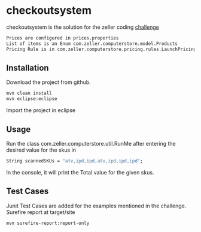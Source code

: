 # checkoutsystem

checkoutsystem is the solution for the zeller coding
[challenge](https://github.com/zhaoyi0113/zeller-backend-ts-coding-challenge)

```bash
Prices are configured in prices.properties
List of items is an Enum com.zeller.computerstore.model.Products
Pricing Rule is in com.zeller.computerstore.pricing.rules.LaunchPricingRule 
```

## Installation

Download the project from github.

```bash
mvn clean install
mvn eclipse:eclipse
```
Import the project in eclipse

## Usage

Run the class com.zeller.computerstore.util.RunMe after entering the desired value for the skus in 

```bash
String scannedSKUs = "atv,ipd,ipd,atv,ipd,ipd,ipd";
```

In the console, it will print the Total value for the given skus.

## Test Cases
Junit Test Cases are added for the examples mentioned in the challenge. Surefire report at target/site

```bash
mvn surefire-report:report-only
```